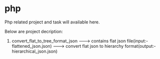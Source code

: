 # php
Php related project and task will available here.

Below are project decription:

1) convert_flat_to_tree_format_json 
---> contains flat json file(input:- flattened_json.json)
---> convert flat json to hierarchy format(output:- hierarchical_json.json)

